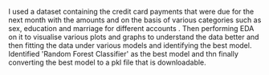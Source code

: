 I used a dataset containing the credit card payments that were due for the next month with the amounts and on the basis of various categories such as sex, education and marriage for different accounts . Then performing EDA on it to visualise various plots and graphs to understand the data better and then fitting the data under various models and identifying the best model. Identified 'Random Forest Classifier' as the best model and thn finally converting the best model to a pkl file that is downloadable.
